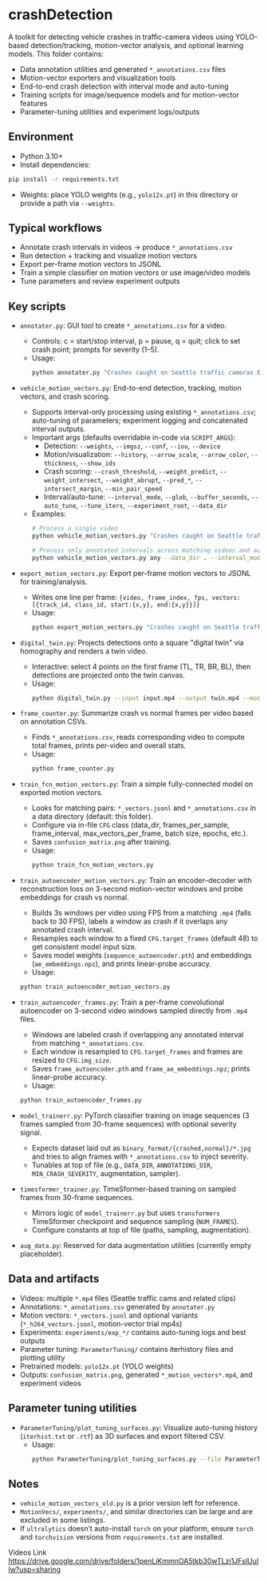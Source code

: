 # crashDetection

A toolkit for detecting vehicle crashes in traffic-camera videos using YOLO-based detection/tracking, motion-vector analysis, and optional learning models. This folder contains:

- Data annotation utilities and generated `*_annotations.csv` files
- Motion-vector exporters and visualization tools
- End-to-end crash detection with interval mode and auto-tuning
- Training scripts for image/sequence models and for motion-vector features
- Parameter-tuning utilities and experiment logs/outputs

## Environment

- Python 3.10+
- Install dependencies:

```bash
pip install -r requirements.txt
```

- Weights: place YOLO weights (e.g., `yolo12x.pt`) in this directory or provide a path via `--weights`.

## Typical workflows

- Annotate crash intervals in videos → produce `*_annotations.csv`
- Run detection + tracking and visualize motion vectors
- Export per-frame motion vectors to JSONL
- Train a simple classifier on motion vectors or use image/video models
- Tune parameters and review experiment outputs

## Key scripts

- `annotater.py`: GUI tool to create `*_annotations.csv` for a video.
  - Controls: c = start/stop interval, p = pause, q = quit; click to set crash point; prompts for severity (1–5).
  - Usage:
    ```bash
    python annotater.py "Crashes caught on Seattle traffic cameras 8!.mp4"
    ```

- `vehicle_motion_vectors.py`: End-to-end detection, tracking, motion vectors, and crash scoring.
  - Supports interval-only processing using existing `*_annotations.csv`; auto-tuning of parameters; experiment logging and concatenated interval outputs.
  - Important args (defaults overridable in-code via `SCRIPT_ARGS`):
    - Detection: `--weights`, `--imgsz`, `--conf`, `--iou`, `--device`
    - Motion/visualization: `--history`, `--arrow_scale`, `--arrow_color`, `--thickness`, `--show_ids`
    - Crash scoring: `--crash_threshold`, `--weight_predict`, `--weight_intersect`, `--weight_abrupt`, `--pred_*`, `--intersect_margin`, `--min_pair_speed`
    - Interval/auto-tune: `--interval_mode`, `--glob`, `--buffer_seconds`, `--auto_tune`, `--tune_iters`, `--experiment_root`, `--data_dir`
  - Examples:
    ```bash
    # Process a single video
    python vehicle_motion_vectors.py "Crashes caught on Seattle traffic cameras 9!.mp4" --frame_limit -1 --show_ids --save_path output.mp4

    # Process only annotated intervals across matching videos and auto-tune
    python vehicle_motion_vectors.py any --data_dir . --interval_mode --glob "Crashes*.mp4" --buffer_seconds 1.0 --auto_tune --tune_iters 20 --experiment_root experiments
    ```

- `export_motion_vectors.py`: Export per-frame motion vectors to JSONL for training/analysis.
  - Writes one line per frame: `{video, frame_index, fps, vectors:[{track_id, class_id, start:{x,y}, end:{x,y}}]}`
  - Usage:
    ```bash
    python export_motion_vectors.py "Crashes caught on Seattle traffic cameras 9!.mp4" --out "Crashes caught on Seattle traffic cameras 9!_vectors.jsonl"
    ```

- `digital_twin.py`: Projects detections onto a square "digital twin" via homography and renders a twin video.
  - Interactive: select 4 points on the first frame (TL, TR, BR, BL), then detections are projected onto the twin canvas.
  - Usage:
    ```bash
    python digital_twin.py --input input.mp4 --output twin.mp4 --model yolo12x.pt --twin-size 800 --conf 0.25 --device cpu --tracks
    ```

- `frame_counter.py`: Summarize crash vs normal frames per video based on annotation CSVs.
  - Finds `*_annotations.csv`, reads corresponding video to compute total frames, prints per-video and overall stats.
  - Usage:
    ```bash
    python frame_counter.py
    ```

- `train_fcn_motion_vectors.py`: Train a simple fully-connected model on exported motion vectors.
  - Looks for matching pairs: `*_vectors.jsonl` and `*_annotations.csv` in a data directory (default: this folder).
  - Configure via in-file `CFG` class (data_dir, frames_per_sample, frame_interval, max_vectors_per_frame, batch size, epochs, etc.).
  - Saves `confusion_matrix.png` after training.
  - Usage:
    ```bash
    python train_fcn_motion_vectors.py
    ```

- `train_autoencoder_motion_vectors.py`: Train an encoder–decoder with reconstruction loss on 3-second motion-vector windows and probe embeddings for crash vs normal.
  - Builds 3s windows per video using FPS from a matching `.mp4` (falls back to 30 FPS), labels a window as crash if it overlaps any annotated crash interval.
  - Resamples each window to a fixed `CFG.target_frames` (default 48) to get consistent model input size.
  - Saves model weights (`sequence_autoencoder.pth`) and embeddings (`ae_embeddings.npz`), and prints linear-probe accuracy.
  - Usage:
  ```bash
  python train_autoencoder_motion_vectors.py
  ```

- `train_autoencoder_frames.py`: Train a per-frame convolutional autoencoder on 3-second video windows sampled directly from `.mp4` files.
  - Windows are labeled crash if overlapping any annotated interval from matching `*_annotations.csv`.
  - Each window is resampled to `CFG.target_frames` and frames are resized to `CFG.img_size`.
  - Saves `frame_autoencoder.pth` and `frame_ae_embeddings.npz`; prints linear-probe accuracy.
  - Usage:
  ```bash
  python train_autoencoder_frames.py
  ```

- `model_trainerr.py`: PyTorch classifier training on image sequences (3 frames sampled from 30-frame sequences) with optional severity signal.
  - Expects dataset laid out as `binary_format/{crashed,normal}/*.jpg` and tries to align frames with `*_annotations.csv` to inject severity.
  - Tunables at top of file (e.g., `DATA_DIR`, `ANNOTATIONS_DIR`, `MIN_CRASH_SEVERITY`, augmentation, sampler).

- `timesformer_trainer.py`: TimeSformer-based training on sampled frames from 30-frame sequences.
  - Mirrors logic of `model_trainerr.py` but uses `transformers` TimeSformer checkpoint and sequence sampling (`NUM_FRAMES`).
  - Configure constants at top of file (paths, sampling, augmentation).

- `aug_data.py`: Reserved for data augmentation utilities (currently empty placeholder).

## Data and artifacts

- Videos: multiple `*.mp4` files (Seattle traffic cams and related clips)
- Annotations: `*_annotations.csv` generated by `annotater.py`
- Motion vectors: `*_vectors.jsonl` and optional variants (`*_h264_vectors.jsonl`, motion-vector trial mp4s)
- Experiments: `experiments/exp_*/` contains auto-tuning logs and best outputs
- Parameter tuning: `ParameterTuning/` contains iterhistory files and plotting utility
- Pretrained models: `yolo12x.pt` (YOLO weights)
- Outputs: `confusion_matrix.png`, generated `*_motion_vectors*.mp4`, and experiment videos

## Parameter tuning utilities

- `ParameterTuning/plot_tuning_surfaces.py`: Visualize auto-tuning history (`iterhist.txt` or `.rtf`) as 3D surfaces and export filtered CSV.
  - Usage:
    ```bash
    python ParameterTuning/plot_tuning_surfaces.py --file ParameterTuning/iterhist.txt --x_param pred_horizon --y_param pred_iou_thresh --z_param intersect_margin --out_prefix ParameterTuning/score_surface
    ```

## Notes

- `vehicle_motion_vectors_old.py` is a prior version left for reference.
- `MotionVecs/`, `experiments/`, and similar directories can be large and are excluded in some listings.
- If `ultralytics` doesn’t auto-install `torch` on your platform, ensure `torch` and `torchvision` versions from `requirements.txt` are installed.


Videos Link
https://drive.google.com/drive/folders/1penLiKmmnOA5tkb30wTLzj1JFslUuIlw?usp=sharing